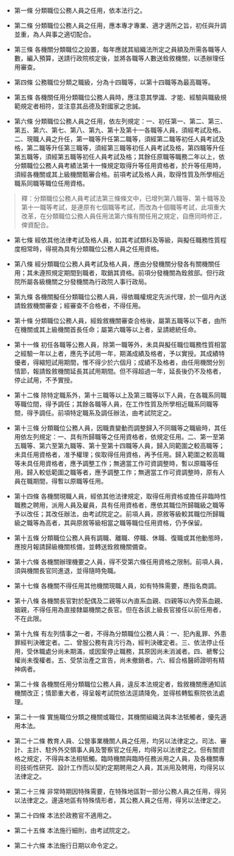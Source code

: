 * 第一條 分類職位公務人員之任用，依本法行之。

* 第二條 分類職位公務人員之任用，應本專才專業、適才適所之旨，初任與升調並重，為人與事之適切配合。

* 第三條 各機關分類職位之設置，每年應就其組織法所定之員額及所需各職等人數，編入預算，送請行政院核定後，並將各職等人數送銓敘機關，以憑辦理任用審查。

* 第四條 公務職位分類之職級，分為十四職等，以第十四職等為最高職等。

* 第五條 各機關任用分類職位公務人員時，應注意其學識、才能、經驗與職級規範規定者相符，並注意其品德及對國家之忠誠。

* 第六條 分類職位公務人員之任用，依左列規定：一、初任第一、第二、第三、第五、第六、第七、第八、第九、第十及第十一各職等人員，須經考試及格。二、現職人員之升任，第一職等升任第二職等，須經第二職等初任人員考試及格，第二職等升任第三職等，須經第三職等初任人員考試及格，第四職等升任第五職等，須經第五職等初任人員考試及格；其餘任原職等職務二年以上，依分類職位公務人員考績法第十一條規定取得升等任用資格者，於升等任用時，須經各機關或其上級機關甄審合格。前項考試及格人員，取得性質及所學相近職系同職等職位任用資格。

> 釋：分類職位公務人員考試法第三條條文中，已增列第八職等、第十職等及第十一職等考試，是連原有七個職等考試，而改為十個職等考試，此項重大改革，在分類職位公務人員任用法第六條有關任用之規定，自應同時修正，俾資配合。

* 第七條 經依其他法律考試及格人員，如其考試類科及等級，與擬任職務性質程度相常時，得視為具有分類職位公務人員之任用資格。

* 第八條 經分類職位公務人員考試及格人員，應由分發機關分發各有關機關任用；其未遵照規定期間到職者，取銷其資格。前項分發機關為銓敘部。但行政院所屬各級機關之分發機關為行政院人事行政局。

* 第九條 各機關擬任分類職位公務人員，得依職權規定先派代理，於一個月內送請銓敘機關審查；經審查不合格者，不得任用。

* 第十條 分類職位公務人員，經銓敘機關審查合格後，屬第五職等以下者，由所在機關或其上級機關首長任命；屬第六職等以上者，呈請總統任命。

* 第十一條 初任各職等公務人員，除第一職等外，未具與擬任職位職務性質相當之經驗一年以上者，應先予試用一年，期滿成績及格者，予以實授。其成績特優者，得縮短試用期間，惟不得少於六個月；成績不及格者，由任用機關分別情節，報請銓敘機關延長其試用期間。但不得超過一年，延長後仍不及格者，停止試用，不予實授。

* 第十二條 除特定職系外，第十三職等以上及第三職等以下人員，在各職系同職等職位間，得予調任；其餘各職等人員，在工作性質及所學相近職系同職等間，得予調任。前項特定職系及調任辦法，由考試院定之。

* 第十三條 分類職位公務人員，因職責變動而調整歸入不同職等之職級時，其任用依左列規定：一、具有所歸職等之任用資格者，依規定任用。二、第一至第五職等、第六至第九職等、第十至第十四職等人員，歸入同範圍之較高職等；未具任用資格者，准予權理；俟取得任用資格，再予任用。歸入範圍之較高職等未具任用資格者，應予調整工作；無適當工作可資調整時，暫以原職等任用。歸入較低範圍之職等者，應予調整工作；無適當工作可資調整時，原有人員在職期間，得暫以原職等任用。

* 第十四條 各機關現職人員，經依其他法律規定，取得任用資格或擔任非臨時性職務之聘用，派用人員及雇員，具有任用資格者，應依其職位所歸職級之職等予以改任；其改任辦法，由考試院定之。前項人員，原敘等級較其職位所歸職級之職等為高者，其與原敘等級相當之職等職位任用資格，仍予保留。

* 第十五條 分類職位公務人員有調職、離職、停職、休職、復職或其他動態時，應按月報請歸級機關核備，並轉送銓敘機關備查。

* 第十六條 各機關辦理機要之人員，得不受第六條任用資格之限制。前項人員，須與機關長官同進退，並得隨時免職。

* 第十七條 各機關不得任用其他機關現職人員，如有特殊需要，應指名商調。

* 第十八條 各機關長官對於配偶及二親等以內直系血親、四親等以內旁系血親、姻親，不得任用為直接隸屬機關之長官。但在各該上級長官接任以前任用者，不在此限。

* 第十九條 有左列情事之一者，不得為分類職位公務人員：一、犯內亂罪、外患罪經判決確定者。二、曾服公務有貪污行為，經判決確定者。三、依法停止任用，受休職處分尚未期滿，或因案停止職務，其原因尚未消滅者。四、褫奪公權尚未復權者。五、受禁治產之宣告，尚未撤銷者。六、經合格醫師證明有精神病者。

* 第二十條 各機關任用分類職位公務人員，違反本法規定者，銓敘機關應通知該機關改正；情節重大者，得呈報考試院依法逕請降免，並得核轉監察院依法處理。

* 第二十一條 實施職位分類之機關或職位，其機關組織法與本法牴觸者，優先適用本法。

* 第二十二條 教育人員、公營事業機關人員之任用，均另以法律定之。司法、審計、主計、駐外外交領事人員及警察官之任用，均得另以法律定之。但有關資格之規定，不得與本法相牴觸。臨時機關與臨時任務派用之人員，及各機關專司技術性研究、設計工作而以契約定期聘用之人員，其派用及聘用，均得另以法律定之。

* 第二十三條 非常時期因特殊需要，在特殊地區對一部分公務人員之任用，得另以法律定之。邊遠地區有特殊情形者，其公務人員之任用，得另以法律定之。

* 第二十四條 本法於政務官不適用之。

* 第二十五條 本法施行細則，由考試院定之。

* 第二十六條 本法施行日期以命令定之。

